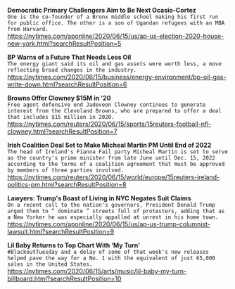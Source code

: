 **Democratic Primary Challengers Aim to Be Next Ocasio-Cortez**\
`One is the co-founder of a Bronx middle school making his first run for public office. The other is a son of Ugandan refugees with an MBA from Harvard.`\
https://nytimes.com/aponline/2020/06/15/us/ap-us-election-2020-house-new-york.html?searchResultPosition=5

**BP Warns of a Future That Needs Less Oil**\
`The energy giant said its oil and gas assets were worth less, a move reflecting broad changes in the industry.`\
https://nytimes.com/2020/06/15/business/energy-environment/bp-oil-gas-write-down.html?searchResultPosition=6

**Browns Offer Clowney $15M in '20**\
`Free agent defensive end Jadeveon Clowney continues to generate interest from the Cleveland Browns, who are prepared to offer a deal that includes $15 million in 2020.`\
https://nytimes.com/reuters/2020/06/15/sports/15reuters-football-nfl-clowney.html?searchResultPosition=7

**Irish Coalition Deal Set to Make Micheal Martin PM Until End of 2022**\
`The head of Ireland's Fianna Fail party Micheal Martin is set to serve as the country's prime minister from late June until Dec. 15, 2022 according to the terms of a coalition agreement that must be approved by members of three parties involved.`\
https://nytimes.com/reuters/2020/06/15/world/europe/15reuters-ireland-politics-pm.html?searchResultPosition=8

**Lawyers: Trump's Boast of Living in NYC Negates Suit Claims**\
`On a recent call to the nation's governors, President Donald Trump urged them to “ dominate ” streets full of protesters, adding that as a New Yorker he was especially appalled at unrest in his home town.`\
https://nytimes.com/aponline/2020/06/15/us/ap-us-trump-columnist-lawsuit.html?searchResultPosition=9

**Lil Baby Returns to Top Chart With ‘My Turn’**\
`#BlackoutTuesday and a delay of some of that week's new releases helped pave the way for a No. 1 with the equivalent of just 65,000 sales in the United States.`\
https://nytimes.com/2020/06/15/arts/music/lil-baby-my-turn-billboard.html?searchResultPosition=10

